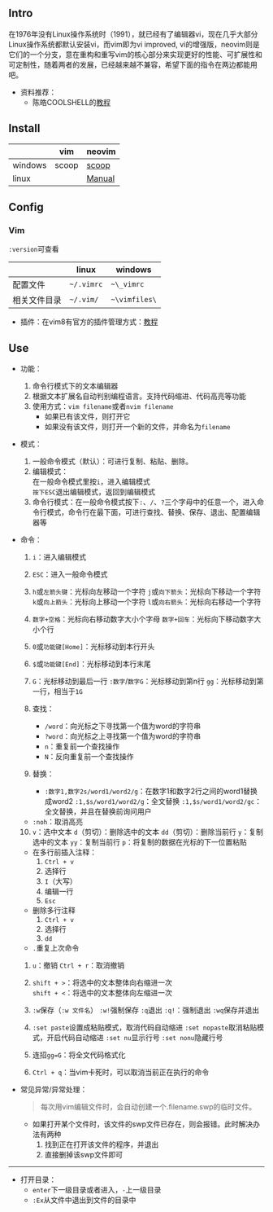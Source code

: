 ## Intro

在1976年没有Linux操作系统时（1991），就已经有了编辑器vi，现在几乎大部分Linux操作系统都默认安装vi，而vim即为vi improved, vi的增强版，neovim则是它们的一个分支，意在重构和重写vim的核心部分来实现更好的性能、可扩展性和可定制性，随着两者的发展，已经越来越不兼容，希望下面的指令在两边都能用吧。

+ 资料推荐：
	+ 陈皓COOLSHELL的[教程](https://revealjs.com/pdf-export/)

## Install

|         | vim   | neovim                                                                   |
| ------- | ----- | ------------------------------------------------------------------------ |
| windows | scoop | [scoop](https://github.com/neovim/neovim/wiki/Installing-Neovim#scoop)   |
| linux   |       | [Manual](https://github.com/neovim/neovim/wiki/Installing-Neovim#ubuntu) |

## Config

### Vim

`:version`可查看

|          | linux      | windows    |
| -------- | ---------- | ---------- |
| 配置文件 | `~/.vimrc` | `~\_vimrc` |
| 相关文件目录 | `~/.vim/`  | `~\vimfiles\` |

+ 插件：在vim8有官方的插件管理方式：[教程](https://linux.cn/article-11923-1.html)

## Use

+ 功能：
  1. 命令行模式下的文本编辑器
  2. 根据文本扩展名自动判别编程语言。支持代码缩进、代码高亮等功能
  3. 使用方式：`vim filename`或者`nvim filename`
     + 如果已有该文件，则打开它
     + 如果没有该文件，则打开一个新的文件，并命名为`filename`

+ 模式：
  1. 一般命令模式（默认）：可进行复制、粘贴、删除。
  2. 编辑模式：   
     在一般命令模式里按`i`，进入编辑模式  
     `按下ESC`退出编辑模式，返回到编辑模式
  3. 命令行模式：在一般命令模式按下`:`、`/`、`?`三个字母中的任意一个，进入命令行模式，命令行在最下面，可进行查找、替换、保存、退出、配置编辑器等

+ 命令：
  1. `i`：进入编辑模式
  2. `ESC`：进入一般命令模式
  3. `h`或`左箭头键`：光标向左移动一个字符
     `j`或`向下箭头`：光标向下移动一个字符
     `k`或`向上箭头`：光标向上移动一个字符
     `l`或`向右箭头`：光标向右移动一个字符
  4. `数字+空格`：光标向右移动数字大小个字母
     `数字+回车`：光标向下移动数字大小个行
  5. `0`或`功能键[Home]`：光标移动到本行开头
  6. `$`或`功能键[End]`：光标移动到本行末尾
  7. `G`：光标移动到最后一行
     `:数字`/`数字G`：光标移动到第n行
     `gg`：光标移动到第一行，相当于`1G`
  8. 查找：
     + `/word`：向光标之下寻找第一个值为word的字符串
     + `?word`：向光标之上寻找第一个值为word的字符串
     + `n`：重复前一个查找操作
     + `N`：反向重复前一个查找操作

  9. 替换：
     + `:数字1,数字2s/word1/word2/g`：在数字1和数字2行之间的word1替换成word2
       `:1,$s/word1/word2/g`：全文替换
       `:1,$s/word1/word2/gc`：全文替换，并且在替换前询问用户
  + `:noh`：取消高亮
  10. `v`：选中文本
      `d`（剪切）：删除选中的文本
      `dd`（剪切）：删除当前行
      `y`：复制选中的文本
      `yy`：复制当前行
      `p`：将复制的数据在光标的下一位置粘贴
	+ 在多行前插入注释：
		1. `Ctrl + v`
		2. 选择行
		3. `I`（大写）
		4. 编辑一行
		5. `Esc`
	+ 删除多行注释
		1. `Ctrl + v`
		2. 选择行
		3. `dd`
	+ `.`重复上次命令
  1. `u`：撤销
      `Ctrl + r`：取消撤销
  12. `shift + >`：将选中的文本整体向右缩进一次  
	`shift + <`：将选中的文本整体向左缩进一次

  13. `:w`保存（`:w 文件名`）
      `:w!`强制保存
      `:q`退出
      `:q!`：强制退出
      `:wq`保存并退出

  14. `:set paste`设置成粘贴模式，取消代码自动缩进
      `:set nopaste`取消粘贴模式，开启代码自动缩进
      `:set nu`显示行号
      `:set nonu`隐藏行号

  15. 连招`gg=G`：将全文代码格式化
  16. `Ctrl + q`：当vim卡死时，可以取消当前正在执行的命令

+ 常见异常/异常处理：
  >  每次用vim编辑文件时，会自动创建一个.filename.swp的临时文件。

  + 如果打开某个文件时，该文件的swp文件已存在，则会报错。此时解决办法有两种
    1. 找到正在打开该文件的程序，并退出
    2. 直接删掉该swp文件即可

---

+ 打开目录：
	+ `enter`下一级目录或者进入，`-`上一级目录
	+ `:Ex`从文件中退出到文件的目录中